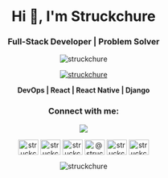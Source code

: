 <h1 align="center">Hi 👋, I'm Struckchure</h1>
<h3 align="center">Full-Stack Developer | Problem Solver</h3>

<p align="center"> <img src="https://komarev.com/ghpvc/?username=struckchure&label=Profile%20views&color=0e75b6&style=flat" alt="struckchure" /> </p>

<p align="center"> <a href="https://twitter.com/struckchure" target="blank"><img src="https://img.shields.io/twitter/follow/struckchure?logo=twitter&style=for-the-badge" alt="struckchure" /></a> </p>

<p align="center">
  <b>DevOps | React | React Native | Django</b>
</p>

<h3 align="center">Connect with me:</h3>

<p align="center">
  <a href="https://www.codewars.com/users/struckchure/" target="blank"><img src="https://www.codewars.com/users/struckchure/badges/large" /></a>
</p>
<p align="center">
<a href="https://codepen.io/struckchure" target="blank"><img align="center" src="https://raw.githubusercontent.com/rahuldkjain/github-profile-readme-generator/master/src/images/icons/Social/codepen.svg" alt="struckchure" height="30" width="40" /></a>
<a href="https://twitter.com/struckchure" target="blank"><img align="center" src="https://raw.githubusercontent.com/rahuldkjain/github-profile-readme-generator/master/src/images/icons/Social/twitter.svg" alt="struckchure" height="30" width="40" /></a>
<a href="https://stackoverflow.com/users/struckchure" target="blank"><img align="center" src="https://raw.githubusercontent.com/rahuldkjain/github-profile-readme-generator/master/src/images/icons/Social/stack-overflow.svg" alt="struckchure" height="30" width="40" /></a>
<a href="https://hashnode.com/@struckchure" target="blank"><img align="center" src="https://raw.githubusercontent.com/rahuldkjain/github-profile-readme-generator/master/src/images/icons/Social/hashnode.svg" alt="@struckchure" height="30" width="40" /></a>
<a href="https://www.hackerrank.com/struckchure" target="blank"><img align="center" src="https://raw.githubusercontent.com/rahuldkjain/github-profile-readme-generator/master/src/images/icons/Social/hackerrank.svg" alt="struckchure" height="30" width="40" /></a>
<a href="https://discord.gg/struckchure#4255" target="blank"><img align="center" src="https://raw.githubusercontent.com/rahuldkjain/github-profile-readme-generator/master/src/images/icons/Social/discord.svg" alt="struckchure#4255" height="30" width="40" /></a>
</p>

<p align="center">
  <img align="center" style="display: inline;" src="https://github-readme-streak-stats.herokuapp.com/?user=struckchure&" alt="struckchure" />
</p>
